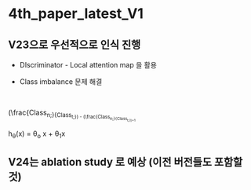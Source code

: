 # 4th_paper_latest_V1

## V23으로 우선적으로 인식 진행
* DIscriminator - Local attention map 을 활용

* Class imbalance 문제 해결
<br/>


(\frac{Class<sub>n;}{Class<sub>t;}) - (\frac{Class<sub>n;}{Class<sub>t;})+1

h<sub>&theta;</sub>(x) = &theta;<sub>o</sub> x + &theta;<sub>1</sub>x


				

## V24는 ablation study 로 예상 (이전 버전들도 포함할 것)
